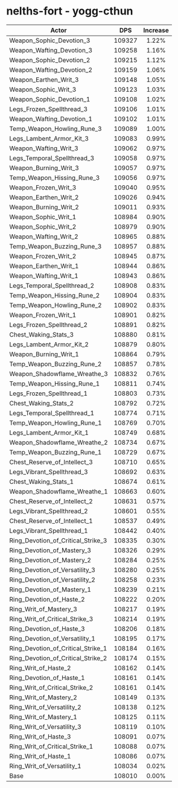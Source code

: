 # nelths-fort - yogg-cthun
| Actor | DPS | Increase |
|---|:---:|:---:|
|Weapon_Sophic_Devotion_3|109327|1.22%|
|Weapon_Wafting_Devotion_3|109258|1.16%|
|Weapon_Sophic_Devotion_2|109215|1.12%|
|Weapon_Wafting_Devotion_2|109159|1.06%|
|Weapon_Earthen_Writ_3|109148|1.05%|
|Weapon_Sophic_Writ_3|109123|1.03%|
|Weapon_Sophic_Devotion_1|109108|1.02%|
|Legs_Frozen_Spellthread_3|109106|1.01%|
|Weapon_Wafting_Devotion_1|109102|1.01%|
|Temp_Weapon_Howling_Rune_3|109089|1.00%|
|Legs_Lambent_Armor_Kit_3|109083|0.99%|
|Weapon_Wafting_Writ_3|109062|0.97%|
|Legs_Temporal_Spellthread_3|109058|0.97%|
|Weapon_Burning_Writ_3|109057|0.97%|
|Temp_Weapon_Hissing_Rune_3|109056|0.97%|
|Weapon_Frozen_Writ_3|109040|0.95%|
|Weapon_Earthen_Writ_2|109026|0.94%|
|Weapon_Burning_Writ_2|109011|0.93%|
|Weapon_Sophic_Writ_1|108984|0.90%|
|Weapon_Sophic_Writ_2|108979|0.90%|
|Weapon_Wafting_Writ_2|108965|0.88%|
|Temp_Weapon_Buzzing_Rune_3|108957|0.88%|
|Weapon_Frozen_Writ_2|108945|0.87%|
|Weapon_Earthen_Writ_1|108944|0.86%|
|Weapon_Wafting_Writ_1|108943|0.86%|
|Legs_Temporal_Spellthread_2|108908|0.83%|
|Temp_Weapon_Hissing_Rune_2|108904|0.83%|
|Temp_Weapon_Howling_Rune_2|108902|0.83%|
|Weapon_Frozen_Writ_1|108901|0.82%|
|Legs_Frozen_Spellthread_2|108891|0.82%|
|Chest_Waking_Stats_3|108880|0.81%|
|Legs_Lambent_Armor_Kit_2|108879|0.80%|
|Weapon_Burning_Writ_1|108864|0.79%|
|Temp_Weapon_Buzzing_Rune_2|108857|0.78%|
|Weapon_Shadowflame_Wreathe_3|108832|0.76%|
|Temp_Weapon_Hissing_Rune_1|108811|0.74%|
|Legs_Frozen_Spellthread_1|108803|0.73%|
|Chest_Waking_Stats_2|108792|0.72%|
|Legs_Temporal_Spellthread_1|108774|0.71%|
|Temp_Weapon_Howling_Rune_1|108769|0.70%|
|Legs_Lambent_Armor_Kit_1|108749|0.68%|
|Weapon_Shadowflame_Wreathe_2|108734|0.67%|
|Temp_Weapon_Buzzing_Rune_1|108729|0.67%|
|Chest_Reserve_of_Intellect_3|108710|0.65%|
|Legs_Vibrant_Spellthread_3|108692|0.63%|
|Chest_Waking_Stats_1|108674|0.61%|
|Weapon_Shadowflame_Wreathe_1|108663|0.60%|
|Chest_Reserve_of_Intellect_2|108631|0.57%|
|Legs_Vibrant_Spellthread_2|108601|0.55%|
|Chest_Reserve_of_Intellect_1|108537|0.49%|
|Legs_Vibrant_Spellthread_1|108442|0.40%|
|Ring_Devotion_of_Critical_Strike_3|108335|0.30%|
|Ring_Devotion_of_Mastery_3|108326|0.29%|
|Ring_Devotion_of_Mastery_2|108284|0.25%|
|Ring_Devotion_of_Versatility_3|108280|0.25%|
|Ring_Devotion_of_Versatility_2|108258|0.23%|
|Ring_Devotion_of_Mastery_1|108239|0.21%|
|Ring_Devotion_of_Haste_2|108222|0.20%|
|Ring_Writ_of_Mastery_3|108217|0.19%|
|Ring_Writ_of_Critical_Strike_3|108214|0.19%|
|Ring_Devotion_of_Haste_3|108206|0.18%|
|Ring_Devotion_of_Versatility_1|108195|0.17%|
|Ring_Devotion_of_Critical_Strike_1|108184|0.16%|
|Ring_Devotion_of_Critical_Strike_2|108174|0.15%|
|Ring_Writ_of_Haste_2|108162|0.14%|
|Ring_Devotion_of_Haste_1|108161|0.14%|
|Ring_Writ_of_Critical_Strike_2|108161|0.14%|
|Ring_Writ_of_Mastery_2|108149|0.13%|
|Ring_Writ_of_Versatility_2|108138|0.12%|
|Ring_Writ_of_Mastery_1|108125|0.11%|
|Ring_Writ_of_Versatility_3|108119|0.10%|
|Ring_Writ_of_Haste_3|108091|0.07%|
|Ring_Writ_of_Critical_Strike_1|108088|0.07%|
|Ring_Writ_of_Haste_1|108086|0.07%|
|Ring_Writ_of_Versatility_1|108034|0.02%|
|Base|108010|0.00%|
